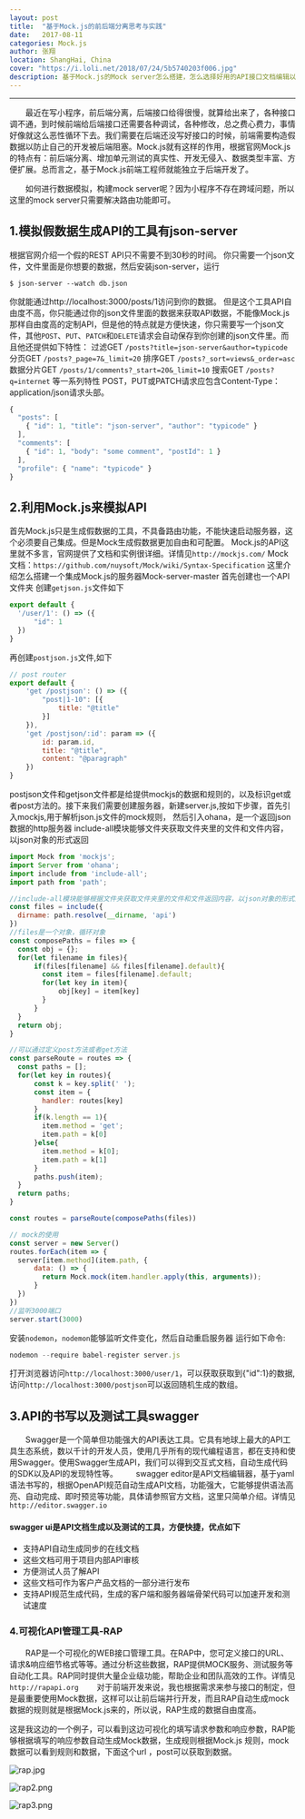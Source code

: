 ```yaml
---
layout: post
title:  "基于Mock.js的前后端分离思考与实践"
date:   2017-08-11
categories: Mock.js
author: 张翔
location: ShangHai, China
cover: "https://i.loli.net/2018/07/24/5b5740203f006.jpg"
description: 基于Mock.js的Mock server怎么搭建，怎么选择好用的API接口文档编辑以及测工具，你都能在这篇文章里找到解答！
---
```

---
&emsp;&emsp;最近在写小程序，前后端分离，后端接口给得很慢，就算给出来了，各种接口调不通，到时候前端给后端接口还需要各种调试，各种修改，总之费心费力，事情好像就这么恶性循环下去。我们需要在后端还没写好接口的时候，前端需要构造假数据以防止自己的开发被后端阻塞。Mock.js就有这样的作用，根据官网Mock.js的特点有：前后端分离、增加单元测试的真实性、开发无侵入、数据类型丰富、方便扩展。总而言之，基于Mock.js前端工程师就能独立于后端开发了。

&emsp;&emsp;如何进行数据模拟，构建mock server呢？因为小程序不存在跨域问题，所以这里的mock server只需要解决路由功能即可。

## 1.模拟假数据生成API的工具有json-server
根据官网介绍一个假的REST API只不需要不到30秒的时间。
你只需要一个json文件，文件里面是你想要的数据，然后安装json-server，运行
```javascirpt
$ json-server --watch db.json
```

你就能通过http://localhost:3000/posts/1访问到你的数据。
但是这个工具API自由度不高，你只能通过你的json文件里面的数据来获取API数据，不能像Mock.js那样自由度高的定制API，但是他的特点就是方便快速，你只需要写一个json文件，其他`POST`、`PUT`、`PATCH`和`DELETE`请求会自动保存到你创建的json文件里。而且他还提供如下特性：
过滤GET `/posts?title=json-server&author=typicode`
分页GET `/posts?_page=7&_limit=20`
排序GET `/posts?_sort=views&_order=asc`
数据分片GET `/posts/1/comments?_start=20&_limit=10`
搜索GET `/posts?q=internet`
等一系列特性
POST，PUT或PATCH请求应包含Content-Type：application/json请求头部。
```javascript
{
  "posts": [
    { "id": 1, "title": "json-server", "author": "typicode" }
  ],
  "comments": [
    { "id": 1, "body": "some comment", "postId": 1 }
  ],
  "profile": { "name": "typicode" }
}
```

## 2.利用Mock.js来模拟API
首先Mock.js只是生成假数据的工具，不具备路由功能，不能快速启动服务器，这个必须要自己集成。但是Mock生成假数据更加自由和可配置。
Mock.js的API这里就不多言，官网提供了文档和实例很详细。详情见`http://mockjs.com/`
Mock文档：`https://github.com/nuysoft/Mock/wiki/Syntax-Specification`
这里介绍怎么搭建一个集成Mock.js的服务器Mock-server-master
首先创建也一个API文件夹
创建`getjson.js`文件如下
```javascript
export default {
  '/user/1': () => ({
      "id": 1
  })
}
```

再创建`postjson.js`文件,如下
```javascript
// post router
export default {
	'get /postjson': () => ({
		"post|1-10": [{
			title: "@title"
		}]
	}),
	'get /postjson/:id': param => ({
		id: param.id,
		title: "@title",
		content: "@paragraph"
	})
}
```

postjson文件和getjson文件都是给提供mockjs的数据和规则的，以及标识get或者post方法的。接下来我们需要创建服务器，新建server.js,按如下步骤，首先引入mockjs,用于解析json.js文件的mock规则，
然后引入ohana，是一个返回json数据的http服务器
include-all模块能够文件夹获取文件夹里的文件和文件内容，以json对象的形式返回
```javascript
import Mock from 'mockjs';
import Server from 'ohana';
import include from 'include-all';
import path from 'path';

//include-all模块能够根据文件夹获取文件夹里的文件和文件返回内容，以json对象的形式返回
const files = include({
  dirname: path.resolve(__dirname, 'api')
})
//files是一个对象，循环对象
const composePaths = files => {
  const obj = {};
  for(let filename in files){
      if(files[filename] && files[filename].default){
        const item = files[filename].default;
        for(let key in item){
            obj[key] = item[key]
        }
      }
  }
  return obj;
}

//可以通过定义post方法或者get方法
const parseRoute = routes => {
  const paths = [];
  for(let key in routes){
      const k = key.split(' ');
      const item = {
        handler: routes[key]
      }
      if(k.length == 1){
        item.method = 'get';
        item.path = k[0]
      }else{
        item.method = k[0];
        item.path = k[1]
      }
      paths.push(item);
  }
  return paths;
}

const routes = parseRoute(composePaths(files))

// mock的使用
const server = new Server()
routes.forEach(item => {
  server[item.method](item.path, {
      data: () => {
        return Mock.mock(item.handler.apply(this, arguments));
      }
  })
})
//监听3000端口
server.start(3000)
```

安装`nodemon`，`nodemon`能够监听文件变化，然后自动重启服务器
运行如下命令:
```javascript
nodemon --require babel-register server.js
```

打开浏览器访问`http://localhost:3000/user/1`，可以获取获取到{"id":1}的数据,访问`http://localhost:3000/postjson`可以返回随机生成的数组。

## 3.API的书写以及测试工具swagger
&emsp;&emsp;Swagger是一个简单但功能强大的API表达工具。它具有地球上最大的API工具生态系统，数以千计的开发人员，使用几乎所有的现代编程语言，都在支持和使用Swagger。使用Swagger生成API，我们可以得到交互式文档，自动生成代码的SDK以及API的发现特性等。
&emsp;&emsp;swagger editor是API文档编辑器，基于yaml语法书写的，根据OpenAPI规范自动生成API文档，功能强大，它能够提供语法高亮、自动完成、即时预览等功能，具体请参照官方文档，这里只简单介绍。详情见`http://editor.swagger.io`
#### swagger ui是API文档生成以及测试的工具，方便快捷，优点如下
- 支持API自动生成同步的在线文档
- 这些文档可用于项目内部API审核
- 方便测试人员了解API
- 这些文档可作为客户产品文档的一部分进行发布
- 支持API规范生成代码，生成的客户端和服务器端骨架代码可以加速开发和测试速度

### 4.可视化API管理工具-RAP
&emsp;&emsp;RAP是一个可视化的WEB接口管理工具。在RAP中，您可定义接口的URL、请求&响应细节格式等等。通过分析这些数据，RAP提供MOCK服务、测试服务等自动化工具。RAP同时提供大量企业级功能，帮助企业和团队高效的工作。详情见`http://rapapi.org`
&emsp;&emsp;对于前端开发来说，我也根据需求来参与接口的制定，但是最重要使用Mock数据，这样可以让前后端并行开发，而且RAP自动生成mock数据的规则就是根据Mock.js来的，所以说，RAP生成的数据自由度高。

这是我这边的一个例子，可以看到这边可视化的填写请求参数和响应参数，RAP能够根据填写的响应参数自动生成Mock数据，生成规则根据Mock.js
规则，mock数据可以看到规则和数据，下面这个url ，post可以获取到数据。

![rap.jpg](https://i.loli.net/2018/07/24/5b57404452ced.jpg)

![rap2.png](https://i.loli.net/2018/07/24/5b574067d7add.png)

![rap3.png](https://i.loli.net/2018/07/24/5b5740699afe1.png)